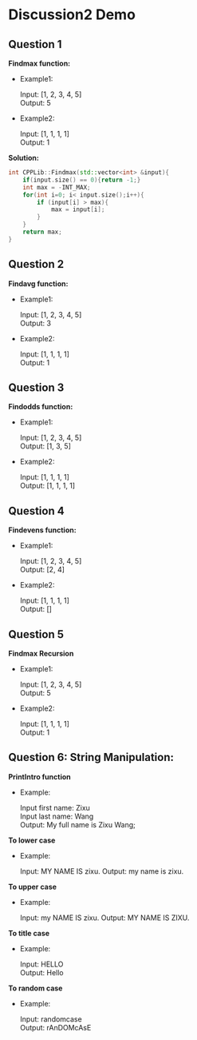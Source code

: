 
# Discussion2 Demo

## Question 1 

**Findmax function:**

- Example1: 

  Input: [1, 2, 3, 4, 5]\
  Output: 5

- Example2:

  Input: [1, 1, 1, 1]\
  Output: 1

**Solution:** 
```cpp
int CPPLib::Findmax(std::vector<int> &input){
    if(input.size() == 0){return -1;}
    int max = -INT_MAX;
    for(int i=0; i< input.size();i++){
        if (input[i] > max){
            max = input[i];
        }
    }
    return max;
}
```

## Question 2 

**Findavg function:**

- Example1: 

  Input: [1, 2, 3, 4, 5]\
  Output: 3

- Example2:

  Input: [1, 1, 1, 1]\
  Output: 1


## Question 3 

**Findodds function:**

- Example1: 

  Input: [1, 2, 3, 4, 5]\
  Output: [1, 3, 5]

- Example2:

  Input: [1, 1, 1, 1]\
  Output: [1, 1, 1, 1]


## Question 4

**Findevens function:**

- Example1: 

  Input: [1, 2, 3, 4, 5]\
  Output: [2, 4]

- Example2:

  Input: [1, 1, 1, 1]\
  Output: []


## Question 5
**Findmax Recursion**

- Example1: 

  Input: [1, 2, 3, 4, 5]\
  Output: 5

- Example2:

  Input: [1, 1, 1, 1]\
  Output: 1

## Question 6: String Manipulation:

**PrintIntro function**
- Example:

  Input first name: Zixu\
  Input last name: Wang\
  Output: My full name is Zixu Wang;

**To lower case**
- Example:

  Input: MY NAME IS zixu.
  Output: my name is zixu.

**To upper case**
- Example:

  Input: my NAME IS zixu.
  Output: MY NAME IS ZIXU.

**To title case**
- Example:

  Input: HELLO\
  Output: Hello

**To random case**
- Example:

  Input: randomcase\
  Output: rAnDOMcAsE